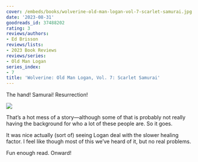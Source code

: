 ```yaml
---
cover: /embeds/books/wolverine-old-man-logan-vol-7-scarlet-samurai.jpg
date: '2023-08-31'
goodreads_id: 37488202
rating: 3
reviews/authors:
- Ed Brisson
reviews/lists:
- 2023 Book Reviews
reviews/series:
- Old Man Logan
series_index:
- 7
title: 'Wolverine: Old Man Logan, Vol. 7: Scarlet Samurai'
---
```

The hand! Samurai! Resurrection!

![](/embeds/books/attachments/old-man-logan-7-textbundle-9db182.png)

That’s a hot mess of a story—although some of that is probably not really having the background for who a lot of these people are. So it goes. 

It was nice actually (sort of) seeing Logan deal with the slower healing factor. I feel like though most of this we’ve heard of it, but no real problems. 

Fun enough read. Onward!
 
<!--more-->